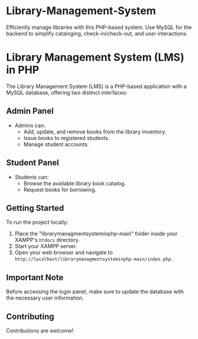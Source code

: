 # Library-Management-System
 Efficiently manage libraries with this PHP-based system. Use MySQL for the backend to simplify cataloging, check-in/check-out, and user interactions.

# Library Management System (LMS) in PHP

The Library Management System (LMS) is a PHP-based application with a MySQL database, offering two distinct interfaces:

## Admin Panel
- Admins can:
  - Add, update, and remove books from the library inventory.
  - Issue books to registered students.
  - Manage student accounts.

## Student Panel
- Students can:
  - Browse the available library book catalog.
  - Request books for borrowing.

## Getting Started
To run the project locally:

1. Place the "librarymanagmentsysteminphp-main" folder inside your XAMPP's `htdocs` directory.
2. Start your XAMPP server.
3. Open your web browser and navigate to `http://localhost/librarymanagmentsysteminphp-main/index.php`.

## Important Note
Before accessing the login panel, make sure to update the database with the necessary user information. 

## Contributing
Contributions are welcome!
